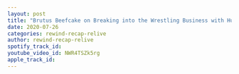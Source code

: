 ```yaml
---
layout: post
title: "Brutus Beefcake on Breaking into the Wrestling Business with Hulk Hogan"
date: 2020-07-26
categories: rewind-recap-relive
author: rewind-recap-relive
spotify_track_id: 
youtube_video_id: NWR4TSZk5rg
apple_track_id: 
---
```

